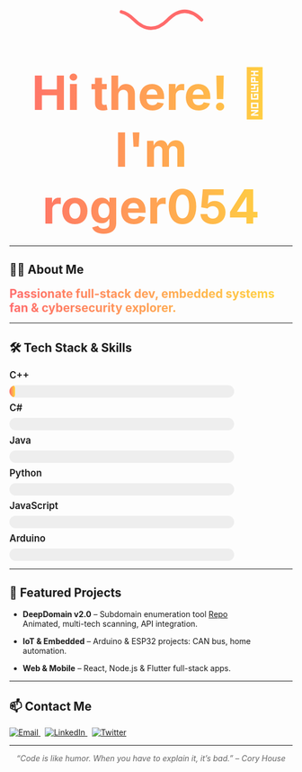 <!-- README.md -->

<p align="center">
  <!-- Inline SVG Snake animation -->
  <svg width="200" height="80" viewBox="0 0 200 80" fill="none" xmlns="http://www.w3.org/2000/svg" >
    <style>
      .snake-body {
        stroke: #FF6B6B;
        stroke-width: 6;
        fill: none;
        stroke-linecap: round;
        animation: dash 2s linear infinite;
      }
      @keyframes dash {
        to {
          stroke-dashoffset: -1000;
        }
      }
    </style>
    <path class="snake-body" stroke-dasharray="200" stroke-dashoffset="0"
      d="M10 40 Q 40 10, 70 40 T 130 40 T 190 40" />
  </svg>
</p>

<h1 align="center">
  <span class="animated-text">Hi there! 👋 I'm <strong>roger054</strong></span>
</h1>

<style>
  .animated-text {
    display: inline-block;
    font-size: 3em;
    font-weight: 700;
    background: linear-gradient(90deg, #FF6B6B, #FFD93D);
    -webkit-background-clip: text;
    color: transparent;
    transition: transform 0.3s ease, filter 0.3s ease;
    cursor: pointer;
  }
  .animated-text:hover {
    transform: scale(1.1) rotate(3deg);
    filter: drop-shadow(2px 4px 6px rgba(255, 107, 107, 0.7));
  }

  /* Progress bars container */
  .progress-bar {
    background: #eee;
    border-radius: 20px;
    overflow: hidden;
    margin: 8px 0;
    width: 100%;
    max-width: 400px;
    height: 22px;
  }
  .progress-fill {
    background: linear-gradient(90deg, #FF6B6B, #FFD93D);
    height: 100%;
    width: 0;
    border-radius: 20px;
    animation: fillbar 2s ease forwards;
  }
  @keyframes fillbar {
    from { width: 0; }
    to { width: var(--fill-width); }
  }

  /* Animated hover for skill text */
  .skill-text {
    font-weight: 600;
    font-size: 1.2em;
    transition: color 0.3s ease;
    cursor: default;
  }
  .skill-text:hover {
    color: #FF6B6B;
    text-shadow: 0 0 8px #FF6B6B;
  }
</style>

---

## 👨‍💻 About Me

<span class="animated-text" style="font-size:1.5em; cursor:pointer;">
  Passionate full-stack dev, embedded systems fan & cybersecurity explorer.
</span>

---

## 🛠️ Tech Stack & Skills

<div>
  <span class="skill-text">C++</span>
  <div class="progress-bar" aria-label="C++ skill level">
    <div class="progress-fill" style="--fill-width: 95%;"></div>
  </div>
</div>

<div>
  <span class="skill-text">C#</span>
  <div class="progress-bar" aria-label="C# skill level">
    <div class="progress-fill" style="--fill-width: 85%; animation-delay: 0.3s;"></div>
  </div>
</div>

<div>
  <span class="skill-text">Java</span>
  <div class="progress-bar" aria-label="Java skill level">
    <div class="progress-fill" style="--fill-width: 75%; animation-delay: 0.6s;"></div>
  </div>
</div>

<div>
  <span class="skill-text">Python</span>
  <div class="progress-bar" aria-label="Python skill level">
    <div class="progress-fill" style="--fill-width: 70%; animation-delay: 0.9s;"></div>
  </div>
</div>

<div>
  <span class="skill-text">JavaScript</span>
  <div class="progress-bar" aria-label="JavaScript skill level">
    <div class="progress-fill" style="--fill-width: 65%; animation-delay: 1.2s;"></div>
  </div>
</div>

<div>
  <span class="skill-text">Arduino</span>
  <div class="progress-bar" aria-label="Arduino skill level">
    <div class="progress-fill" style="--fill-width: 60%; animation-delay: 1.5s;"></div>
  </div>
</div>

---

## 🚀 Featured Projects

- **DeepDomain v2.0** – Subdomain enumeration tool [Repo](https://github.com/roger054/DeepDomain)  
  Animated, multi-tech scanning, API integration.

- **IoT & Embedded** – Arduino & ESP32 projects: CAN bus, home automation.

- **Web & Mobile** – React, Node.js & Flutter full-stack apps.

---

## 📫 Contact Me

<p>
  <a href="mailto:your-email@example.com" title="Email">
    <img src="https://img.shields.io/badge/Email-D14836?style=for-the-badge&logo=gmail&logoColor=white" alt="Email" />
  </a>
  &nbsp;
  <a href="https://linkedin.com/in/your-linkedin" title="LinkedIn" target="_blank" rel="noopener">
    <img src="https://img.shields.io/badge/LinkedIn-0A66C2?style=for-the-badge&logo=linkedin&logoColor=white" alt="LinkedIn" />
  </a>
  &nbsp;
  <a href="https://twitter.com/your-twitter" title="Twitter" target="_blank" rel="noopener">
    <img src="https://img.shields.io/badge/Twitter-1DA1F2?style=for-the-badge&logo=twitter&logoColor=white" alt="Twitter" />
  </a>
</p>

---

<p align="center" style="font-style: italic; color: #666;">
  “Code is like humor. When you have to explain it, it’s bad.” – Cory House
</p>
